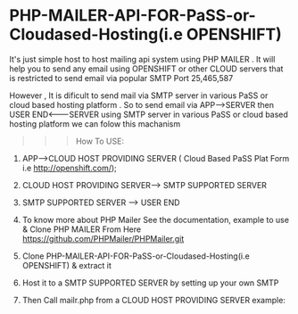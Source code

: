 # PHP-MAILER-API-FOR-PaSS-or-Cloudased-Hosting(i.e OPENSHIFT)
It's just simple host to host mailing api system using PHP MAILER .  It will help you to send any email using OPENSHIFT or other CLOUD servers that is restricted to send email via popular SMTP Port 25,465,587

However , It is dificult to send mail via SMTP server in various PaSS or cloud based hosting platform . So to send email via
APP-->SERVER then USER END<---SERVER using SMTP server in various PaSS or cloud based hosting platform we can folow this machanism
>>>How To USE:
1) APP-->CLOUD HOST PROVIDING SERVER ( Cloud Based PaSS Plat Form i.e http://openshift.com/);
2) CLOUD HOST PROVIDING SERVER--> SMTP SUPPORTED SERVER
3) SMTP SUPPORTED SERVER --> USER END

1) To know more about PHP Mailer See the documentation, example to use  & Clone PHP MAILER From Here https://github.com/PHPMailer/PHPMailer.git 

2) Clone  PHP-MAILER-API-FOR-PaSS-or-Cloudased-Hosting(i.e OPENSHIFT)  & extract it 

3) Host it to a SMTP SUPPORTED SERVER  by setting up your own SMTP

4) Then Call mailr.php from a CLOUD HOST PROVIDING SERVER
  example: 
  
 <?php
   /*
   Forger Password Soluation;
   */
   $email='xxxxxxx@gmail.com'; // receiver email
  $e =$email;          
  $password =asnwsnwndb22;     // new password

  $homepage = file_get_contents('http://www.yourdomainname.com/mailr.php?email='.$e.'&password='.$password);

?>
